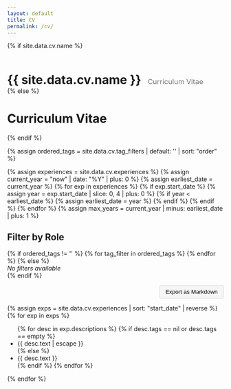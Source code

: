 ```yaml
---
layout: default
title: CV
permalink: /cv/
---
```


{% if site.data.cv.name %}
<div style="display: flex; align-items: baseline; gap: 15px;">
  <h1 style="margin-bottom: 0;">{{ site.data.cv.name }}</h1>
  <h3 style="margin-bottom: 0; font-weight: normal; color: #777;">Curriculum Vitae</h3>
</div>
{% else %}
<h1>Curriculum Vitae</h1>
{% endif %}

<style>
  :root {
    /* Theme colors for components */
    --secondary: #d291ff;
    --secondary-contrast: black;
    --button-bg: #f0f0f0;
    --button-text: black;
  }

</style>

<!-- Use the tag_filters from the YAML file with null check -->
{% assign ordered_tags = site.data.cv.tag_filters | default: '' | sort: "order" %}

<!-- Calculate the maximum timespan based on the earliest start_date -->
{% assign experiences = site.data.cv.experiences %}
{% assign current_year = "now" | date: "%Y" | plus: 0 %}
{% assign earliest_date = current_year %}
{% for exp in experiences %}
  {% if exp.start_date %}
    {% assign year = exp.start_date | slice: 0, 4 | plus: 0 %}
    {% if year < earliest_date %}
      {% assign earliest_date = year %}
    {% endif %}
  {% endif %}
{% endfor %}
{% assign max_years = current_year | minus: earliest_date | plus: 1 %}

<h2>Filter by Role</h2>
<form id="cv-tags-form">
  {% if ordered_tags != '' %}
    {% for tag_filter in ordered_tags %}
      <tag-toggle
        id="tag-{{ tag_filter.name | slugify }}"
        name="{{ tag_filter.name }}"
        description="{{ tag_filter.description | escape }}"
      ></tag-toggle>
    {% endfor %}
  {% else %}
    <!-- No tag filters available -->
    <div><em>No filters available</em></div>
  {% endif %}
  <div style="margin-top:1em;">
    <time-filter
      id="experience-filter"
      value="10"
      min="0"
      max="{{ max_years }}"
      label="Experience Timeframe"
      minLabel="Current only"
      maxLabel="All experience"
    ></time-filter>
    <div style="text-align: right; margin-top: 1em;">
      <button id="export-markdown" class="btn" style="padding: 0.5em 1em; background-color: #f5f5f5; border: 1px solid #ddd; border-radius: 3px; cursor: pointer;" onclick="exportToMarkdown()">Export as Markdown</button>
    </div>
  </div>
</form>

<div id="cv-content">
{% assign exps = site.data.cv.experiences | sort: "start_date" | reverse %}
{% for exp in exps %}
  <cv-experience
    title="{{ exp.title }}"
    company="{{ exp.company }}"
    traits="{{ exp.traits | join: ', ' | default: '' }}"
    location="{{ exp.location | default: 'N/A' }}"
    start-date="{{ exp.start_date | default: 'N/A' }}"
    end-date="{{ exp.end_date | default: 'Present' }}"
    employment-type="{{ exp.employment_type | default: 'Employed' }}"
    exp-tags="{{ exp.tags | join: ',' | uri_escape | default: '' }}"
  >
    <ul>
      {% for desc in exp.descriptions %}
        {% if desc.tags == nil or desc.tags == empty %}
          <li data-tags="" class="tag-no-tags">{{ desc.text | escape }}</li>
        {% else %}
          <li data-tags="{{ desc.tags | join: ',' | uri_escape }}">{{ desc.text }}</li>
        {% endif %}
      {% endfor %}
    </ul>
  </cv-experience>
{% endfor %}
</div>

<!-- Import the web components -->
<script type="module">
  import "/public/Components/tag-toggle.js";
  import "/public/Components/time-filter.js";
  import "/public/Components/cv-experience.js";
</script>

<script>

// Simple normalize function to trim whitespace
function normalizeTag(tag) {
  return tag.trim();
}

// Helper function to get selected tags
function getSelectedTags() {
  return Array.from(document.querySelectorAll('#cv-tags-form tag-toggle'))
    .filter(toggle => toggle.checked)
    .map(toggle => toggle.name.trim());
}

function filterCV() {
  // Available tags from the YAML file
  const availableTags = [{% for tag_filter in site.data.cv.tag_filters %}"{{ tag_filter.name }}"{% unless forloop.last %},{% endunless %}{% endfor %}];

  const selectedTags = getSelectedTags();
  console.log('Selected tags:', selectedTags);

var yearDepth = parseInt(document.getElementById('experience-filter').value);

  // Calculate cutoff date based on year depth
  var today = new Date();
  var cutoffYear = today.getFullYear() - yearDepth;
  var cutoffDate = new Date(cutoffYear, today.getMonth(), today.getDate());

  // Simple inline tag filtering function
  function passesTagFiltering(tagsAttr) {
    // Parse the tags from the attribute
    var tags = tagsAttr ? decodeURIComponent(tagsAttr).split(',').map(tag => tag.trim()) : [];

    // If no tags, show it regardless of filters
    if (!tags.length) {
      return true;
    }

    // If no filters selected, always hide tagged items
    if (selectedTags.length === 0) {
      return false;
    }

    // Check if any tag matches the checked filters
    const passes = tags.some(tag => {
      const matches = availableTags.includes(tag) && selectedTags.includes(tag);
      return matches;
    });

    return passes;
  }

  console.log('Checked tags:', selectedTags);

  // Filter experiences based on their tags and end date
  var experiences = document.querySelectorAll('#cv-content .experience');
  experiences.forEach(function(exp) {
    var expTagsAttr = exp.getAttribute('data-exp-tags');
    var endDateStr = exp.getAttribute('data-end-date');

    // Parse the end date
    var endDate;
    if (endDateStr === "Present") {
      endDate = new Date();
    } else {
      endDate = new Date(endDateStr);
    }

    var passesTagFilter = passesTagFiltering(expTagsAttr);
    var passesDateFilter = yearDepth === 0 ?
                          (endDateStr === "Present") :
                          (endDateStr === "Present" || endDate >= cutoffDate);


    if (passesTagFilter && passesDateFilter) {
      exp.style.display = '';
    } else {
      exp.style.display = 'none';
    }
  });

  // Filter descriptions based on their tags
  var lis = document.querySelectorAll('#cv-content li');
  lis.forEach(function(li) {
    var tagsAttr = li.getAttribute('data-tags');
    var passesTagFilter = passesTagFiltering(tagsAttr);

    if (passesTagFilter) {
      li.style.display = '';
    } else {
      li.style.display = 'none';
    }
  });
}

// Initialize filtering on page load
window.addEventListener('DOMContentLoaded', function() {
  // Wait for web components to be defined
  setTimeout(() => {
    // Add change event listeners to all tag-toggle components
    document.querySelectorAll('tag-toggle').forEach(toggle => {
      toggle.addEventListener('change', () => {
        console.log(`Toggle changed: ${toggle.name} is now ${toggle.checked ? 'checked' : 'unchecked'}`);
        filterCV();
      });
    });

    // Add change event listener to time-filter component
    const timeFilter = document.getElementById('experience-filter');
    if (timeFilter) {
      timeFilter.addEventListener('change', () => {
        console.log(`Time filter changed: ${timeFilter.value} years`);
        filterCV();
      });
    }

    filterCV();
  }, 100);
});

function exportToMarkdown() {
  // Get the active filters
  const activeFilters = getSelectedTags();
  const yearDepth = document.getElementById('experience-filter').value;

  // Start building the markdown content
  let markdown = `# Curriculum Vitae\n\n`;

  // Add filter information
  if (activeFilters.length > 0) {
    markdown += `*Filtered by roles: ${activeFilters.join(', ')}*\n\n`;
  }
  markdown += `*Experience timeframe: ${yearDepth} years*\n\n`;

  // Get all visible experiences
  const visibleExperiences = Array.from(document.querySelectorAll('.experience'))
    .filter(exp => exp.style.display !== 'none');

  visibleExperiences.forEach(exp => {
    // Get the title
    const title = exp.querySelector('h2').textContent;
    markdown += `## ${title}\n\n`;

    // Get location and period
    const details = exp.querySelector('p').textContent;
    markdown += `${details}\n\n`;

    // Get the visible description items
    const visibleItems = Array.from(exp.querySelectorAll('li'))
      .filter(li => li.style.display !== 'none');

    if (visibleItems.length > 0) {
      visibleItems.forEach(item => {
        markdown += `- ${item.textContent}\n`;
      });
      markdown += '\n';
    }
  });

  // Create and trigger download
  const blob = new Blob([markdown], {type: 'text/markdown'});
  const url = URL.createObjectURL(blob);
  const a = document.createElement('a');
  a.href = url;

  // Create a filename with name and date
  const now = new Date();
  const dateStr = now.toISOString().split('T')[0]; // YYYY-MM-DD format

  // Get name from data file or fallback to configured value
  let nameForFilename = '{{ site.data.cv.name }}';

  // If the template variable doesn't render, use site author name
  if (!nameForFilename || nameForFilename === '{{ site.data.cv.name }}') {
    nameForFilename = '{{ site.author.name }}';
  }

  // Slugify the name manually (convert to lowercase, replace spaces with hyphens)
  const nameSlug = nameForFilename.toLowerCase().replace(/\s+/g, '-').replace(/[^a-z0-9-]/g, '');

  // Create the filename with the name and selected filters
  let filename = nameSlug;

  // Add selected filters to filename
  if (activeFilters.length > 0) {
    filename += '_' + activeFilters.map(tag => tag.toLowerCase().replace(/\s+/g, '-')).join('-');
  }

  // Add date and extension
  filename += '_cv_' + dateStr + '.md';

  a.download = filename;
  document.body.appendChild(a);
  a.click();
  document.body.removeChild(a);
  URL.revokeObjectURL(url);
}
</script>
